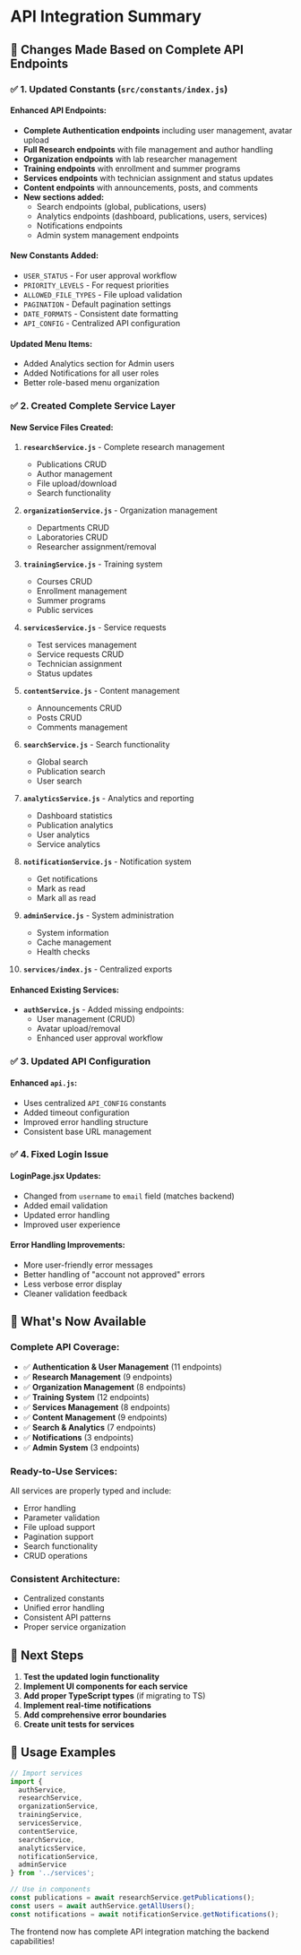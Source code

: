 # API Integration Summary

## 🔧 **Changes Made Based on Complete API Endpoints**

### ✅ **1. Updated Constants (`src/constants/index.js`)**

#### **Enhanced API Endpoints:**
- **Complete Authentication endpoints** including user management, avatar upload
- **Full Research endpoints** with file management and author handling
- **Organization endpoints** with lab researcher management
- **Training endpoints** with enrollment and summer programs
- **Services endpoints** with technician assignment and status updates
- **Content endpoints** with announcements, posts, and comments
- **New sections added:**
  - Search endpoints (global, publications, users)
  - Analytics endpoints (dashboard, publications, users, services)
  - Notifications endpoints
  - Admin system management endpoints

#### **New Constants Added:**
- `USER_STATUS` - For user approval workflow
- `PRIORITY_LEVELS` - For request priorities
- `ALLOWED_FILE_TYPES` - File upload validation
- `PAGINATION` - Default pagination settings
- `DATE_FORMATS` - Consistent date formatting
- `API_CONFIG` - Centralized API configuration

#### **Updated Menu Items:**
- Added Analytics section for Admin users
- Added Notifications for all user roles
- Better role-based menu organization

### ✅ **2. Created Complete Service Layer**

#### **New Service Files Created:**
1. **`researchService.js`** - Complete research management
   - Publications CRUD
   - Author management
   - File upload/download
   - Search functionality

2. **`organizationService.js`** - Organization management
   - Departments CRUD
   - Laboratories CRUD
   - Researcher assignment/removal

3. **`trainingService.js`** - Training system
   - Courses CRUD
   - Enrollment management
   - Summer programs
   - Public services

4. **`servicesService.js`** - Service requests
   - Test services management
   - Service requests CRUD
   - Technician assignment
   - Status updates

5. **`contentService.js`** - Content management
   - Announcements CRUD
   - Posts CRUD
   - Comments management

6. **`searchService.js`** - Search functionality
   - Global search
   - Publication search
   - User search

7. **`analyticsService.js`** - Analytics and reporting
   - Dashboard statistics
   - Publication analytics
   - User analytics
   - Service analytics

8. **`notificationService.js`** - Notification system
   - Get notifications
   - Mark as read
   - Mark all as read

9. **`adminService.js`** - System administration
   - System information
   - Cache management
   - Health checks

10. **`services/index.js`** - Centralized exports

#### **Enhanced Existing Services:**
- **`authService.js`** - Added missing endpoints:
  - User management (CRUD)
  - Avatar upload/removal
  - Enhanced user approval workflow

### ✅ **3. Updated API Configuration**

#### **Enhanced `api.js`:**
- Uses centralized `API_CONFIG` constants
- Added timeout configuration
- Improved error handling structure
- Consistent base URL management

### ✅ **4. Fixed Login Issue**

#### **LoginPage.jsx Updates:**
- Changed from `username` to `email` field (matches backend)
- Added email validation
- Updated error handling
- Improved user experience

#### **Error Handling Improvements:**
- More user-friendly error messages
- Better handling of "account not approved" errors
- Less verbose error display
- Cleaner validation feedback

## 🚀 **What's Now Available**

### **Complete API Coverage:**
- ✅ **Authentication & User Management** (11 endpoints)
- ✅ **Research Management** (9 endpoints)
- ✅ **Organization Management** (8 endpoints)
- ✅ **Training System** (12 endpoints)
- ✅ **Services Management** (8 endpoints)
- ✅ **Content Management** (9 endpoints)
- ✅ **Search & Analytics** (7 endpoints)
- ✅ **Notifications** (3 endpoints)
- ✅ **Admin System** (3 endpoints)

### **Ready-to-Use Services:**
All services are properly typed and include:
- Error handling
- Parameter validation
- File upload support
- Pagination support
- Search functionality
- CRUD operations

### **Consistent Architecture:**
- Centralized constants
- Unified error handling
- Consistent API patterns
- Proper service organization

## 🎯 **Next Steps**

1. **Test the updated login functionality**
2. **Implement UI components for each service**
3. **Add proper TypeScript types** (if migrating to TS)
4. **Implement real-time notifications**
5. **Add comprehensive error boundaries**
6. **Create unit tests for services**

## 📝 **Usage Examples**

```javascript
// Import services
import { 
  authService, 
  researchService, 
  organizationService,
  trainingService,
  servicesService,
  contentService,
  searchService,
  analyticsService,
  notificationService,
  adminService 
} from '../services';

// Use in components
const publications = await researchService.getPublications();
const users = await authService.getAllUsers();
const notifications = await notificationService.getNotifications();
```

The frontend now has complete API integration matching the backend capabilities!
